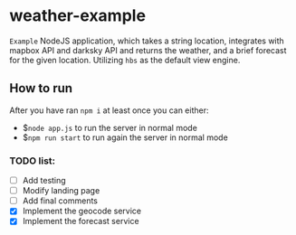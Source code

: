 # weather-example
`Example` NodeJS application, which takes a string location, integrates with mapbox API and darksky API and returns the weather, and a brief forecast for the given location.
Utilizing `hbs` as the default view engine.


## How to run
After you have ran `npm i` at least once you can either:
- $`node app.js` to run the server in normal mode
- $`npm run start` to run again the server in normal mode


### TODO list:
- [ ] Add testing
- [ ]  Modify landing page
- [ ] Add final comments
- [x] Implement the geocode service
- [x] Implement the forecast service

